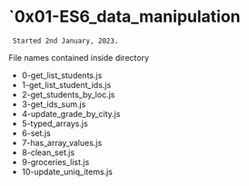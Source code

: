 # `0x01-ES6_data_manipulation
`` Started 2nd January, 2023.``

File names contained inside directory
* 0-get_list_students.js
* 1-get_list_student_ids.js
* 2-get_students_by_loc.js
* 3-get_ids_sum.js
* 4-update_grade_by_city.js
* 5-typed_arrays.js
* 6-set.js
* 7-has_array_values.js
* 8-clean_set.js
* 9-groceries_list.js
* 10-update_uniq_items.js
